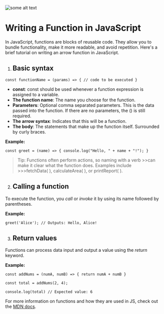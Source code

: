 
![some alt text](https://images.unsplash.com/photo-1517694712202-14dd9538aa97?q=80&w=2940&auto=format&fit=crop&ixlib=rb-4.0.3&ixid=M3wxMjA3fDB8MHxwaG90by1wYWdlfHx8fGVufDB8fHx8fA%3D%3D)

# Writing a Function in JavaScript

In JavaScript, functions are blocks of reusable code. They allow you to bundle functionality, make it more readable, and avoid repetition. Here's a brief tutorial on writing an arrow function in JavaScript.

1. ## Basic syntax

`const functionName = (params) => {
  // code to be executed
}`

* **const**: const should be used whenever a function expression is assigned to a variable.
* **The function name**: The name you choose for the function.
* **Parameters**: Optional comma separated parameters. This is the data passed into the function. If there are no parameters, the () is still required.
* **The arrow syntax**: Indicates that this will be a function.
* **The body**: The statements that make up the function itself. Surrounded by curly braces.

**Example:**

`const greet = (name) => {
  console.log("Hello, " + name + "!");
}`

>Tip: Functions often perform actions, so naming with a verb >>can make it clear what the function does. Examples include >>>fetchData( ), calculateArea( ), or printReport( ). 

2. ## Calling a function

To execute the function, you _call_ or _invoke_ it by using its name followed by parentheses.

**Example:**

`greet('Alice'); // Outputs: Hello, Alice!`

3. ## Return values

Functions can process data input and output a value using the *return* keyword.

**Example:** 

`const addNums = (numA, numB) => {
  return numA + numB
}`

`const total = addNums(2, 4);`

`console.log(total) // Expected value: 6`

For more information on functions and how they are used in JS, check out the  [MDN docs](https://developer.mozilla.org/en-US/docs/Web/JavaScript/Guide/Functions).
